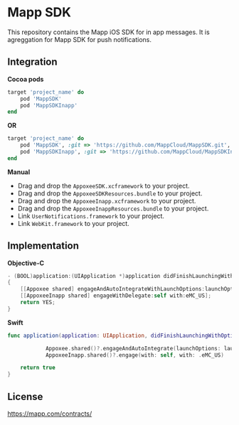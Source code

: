 Mapp SDK
===========
This repository contains the Mapp iOS SDK for in app messages. It is agreggation for Mapp SDK for push notifications.

Integration
-----------

**Cocoa pods**

```ruby
target 'project_name' do
    pod 'MappSDK'
    pod 'MappSDKInapp'
end
```

**OR**


```ruby
target 'project_name' do
    pod 'MappSDK', :git => 'https://github.com/MappCloud/MappSDK.git', :tag => '6.0.5'
    pod 'MappSDKInapp', :git => 'https://github.com/MappCloud/MappSDKInapp.git', :tag => '6.0.5'
end
```

**Manual**

* Drag and drop the ```AppoxeeSDK.xcframework``` to your project.
* Drag and drop the ```AppoxeeSDKResources.bundle``` to your project.
* Drag and drop the ```AppoxeeInapp.xcframework``` to your project.
* Drag and drop the ```AppoxeeInappResources.bundle``` to your project.
* Link ```UserNotifications.framework``` to your project.
* Link ```WebKit.framework``` to your project.

Implementation
--------------

**Objective-C**
```objective-c
- (BOOL)application:(UIApplication *)application didFinishLaunchingWithOptions:(NSDictionary *)launchOptions
{
    [[Appoxee shared] engageAndAutoIntegrateWithLaunchOptions:launchOptions andDelegate:nil with:EMC_US];
    [[AppoxeeInapp shared] engageWithDelegate:self with:eMC_US];
    return YES;
}
```

**Swift**
```swift
func application(application: UIApplication, didFinishLaunchingWithOptions launchOptions: [NSObject: AnyObject]?) -> Bool {

            Appoxee.shared()?.engageAndAutoIntegrate(launchOptions: launchOptions, andDelegate: nil, with: .EMC_US)
            AppoxeeInapp.shared()?.engage(with: self, with: .eMC_US)

    return true
}
```

License
-------
https://mapp.com/contracts/
